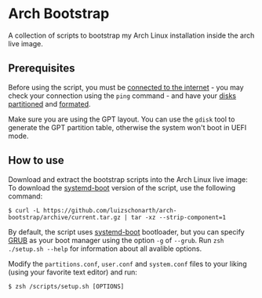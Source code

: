 # Arch Bootstrap

A collection of scripts to bootstrap my Arch Linux installation inside the arch live image.

## Prerequisites

Before using the script, you must be [connected to the internet](https://wiki.archlinux.org/title/Installation_guide#Connect_to_the_internet) - you may check your connection using the `ping` command - and have your [disks partitioned](https://wiki.archlinux.org/title/Installation_guide#Partition_the_disks) and [formated](https://wiki.archlinux.org/title/Installation_guide#Format_the_partitions).

Make sure you are using the GPT layout. You can use the `gdisk` tool to generate the GPT partition table, otherwise the system won't boot in UEFI mode.

## How to use

Download and extract the bootstrap scripts into the Arch Linux live image:
To download the [systemd-boot](https://wiki.archlinux.org/title/Systemd-boot) version of the script, use the following command:

```
$ curl -L https://github.com/luizschonarth/arch-bootstrap/archive/current.tar.gz | tar -xz --strip-component=1
```

By default, the script uses [systemd-boot](https://wiki.archlinux.org/title/Systemd-boot) bootloader, but you can specify [GRUB](https://wiki.archlinux.org/title/GRUB) as your boot manager using the option `-g` of `--grub`. Run `zsh ./setup.sh --help` for information about all avalible options.

Modify the `partitions.conf`, `user.conf` and `system.conf` files to your liking (using your favorite text editor) and run:

```
$ zsh /scripts/setup.sh [OPTIONS]
```
